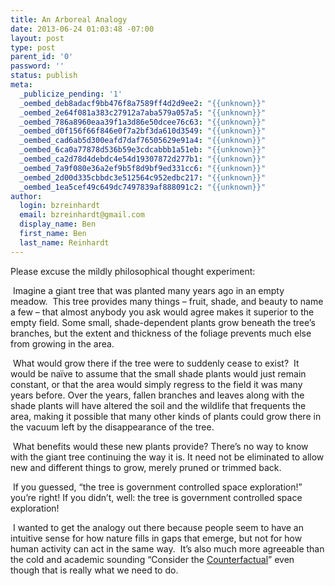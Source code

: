 ```yaml
---
title: An Arboreal Analogy
date: 2013-06-24 01:03:48 -07:00
layout: post
type: post
parent_id: '0'
password: ''
status: publish
meta:
  _publicize_pending: '1'
  _oembed_deb8adacf9bb476f8a7589ff4d2d9ee2: "{{unknown}}"
  _oembed_2e64f081a383c27912a7aba579a057a5: "{{unknown}}"
  _oembed_786a8960eaa39f1a3d86e50dcee76c63: "{{unknown}}"
  _oembed_d0f156f66f846e0f7a2bf3da610d3549: "{{unknown}}"
  _oembed_cad6ab5d300eafd7daf76505629e91a4: "{{unknown}}"
  _oembed_6ca0a77878d536b59e3cdcabbb1a51eb: "{{unknown}}"
  _oembed_ca2d78d4debdc4e54d19307872d277b1: "{{unknown}}"
  _oembed_7a9f080e36a2ef9b5f8d9bf9ed331cc6: "{{unknown}}"
  _oembed_2d00d335cbbdc3e512564c952edbc217: "{{unknown}}"
  _oembed_1ea5cef49c649dc7497839af888091c2: "{{unknown}}"
author:
  login: bzreinhardt
  email: bzreinhardt@gmail.com
  display_name: Ben
  first_name: Ben
  last_name: Reinhardt
---
```


<p>Please excuse the mildly philosophical thought experiment:</p>
<p> Imagine a giant tree that was planted many years ago in an empty meadow.  This tree provides many things – fruit, shade, and beauty to name a few – that almost anybody you ask would agree makes it superior to the empty field. Some small, shade-dependent plants grow beneath the tree’s branches, but the extent and thickness of the foliage prevents much else from growing in the area. </p>
<p> What would grow there if the tree were to suddenly cease to exist?  It would be naïve to assume that the small shade plants would just remain constant, or that the area would simply regress to the field it was many years before. Over the years, fallen branches and leaves along with the shade plants will have altered the soil and the wildlife that frequents the area, making it possible that many other kinds of plants could grow there in the vacuum left by the disappearance of the tree. </p>
<p> What benefits would these new plants provide? There’s no way to know with the giant tree continuing the way it is. It need not be eliminated to allow new and different things to grow, merely pruned or trimmed back.</p>
<p> If you guessed, “the tree is government controlled space exploration!” you’re right! If you didn’t, well: the tree is government controlled space exploration! </p>
<p> I wanted to get the analogy out there because people seem to have an intuitive sense for how nature fills in gaps that emerge, but not for how human activity can act in the same way.  It’s also much more agreeable than the cold and academic sounding “Consider the <a href="http://en.wikipedia.org/wiki/Counterfactual" target="_blank">Counterfactual</a>” even though that is really what we need to do. </p>
